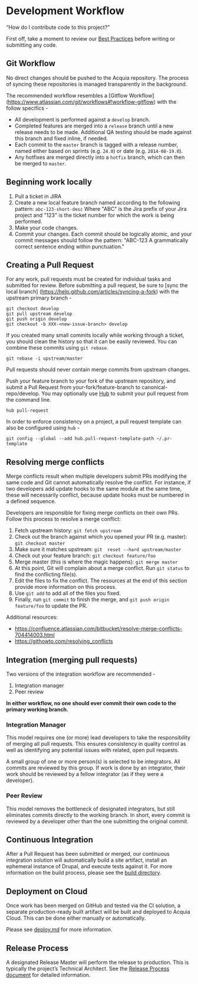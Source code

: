 # Development Workflow

“How do I contribute code to this project?”

First off, take a moment to review our [Best Practices](best-practices.md)
before writing or submitting any code.

## Git Workflow

No direct changes should be pushed to the Acquia repository. The process of
syncing these repositories is managed transparently in the background.

The recommended workflow resembles a [Gitflow Workflow]
(https://www.atlassian.com/git/workflows#!workflow-gitflow) with the follow
specifics -

* All development is performed against a `develop` branch.
* Completed features are merged into a `release` branch until a new release
  needs to be made. Additional QA testing should be made against this branch
  and fixed inline, if needed.
* Each commit to the `master` branch is tagged with a release number, named
  either based on sprints (e.g. `24.0`) or date (e.g. `2014-08-19.0`).
* Any hotfixes are merged directly into a `hotfix` branch, which can then be
  merged to `master`.

## Beginning work locally

1. Pull a ticket in JIRA
1. Create a new local feature branch named according to the following pattern:
  `abc-123-short-desc` Where "ABC" is the Jira prefix of your Jira project and
  "123" is the ticket number for which the work is being performed.
1. Make your code changes.
1. Commit your changes. Each commit should be logically atomic, and your commit
  messages should follow the pattern: "ABC-123 A grammatically correct sentence
  ending within punctuation."

## Creating a Pull Request

For any work, pull requests must be created for individual tasks and submitted
for review. Before submitting a pull request, be sure to [sync the local branch]
(https://help.github.com/articles/syncing-a-fork) with the upstream primary
branch -

    git checkout develop
    git pull upstream develop
    git push origin develop
    git checkout -b XXX-<new-issue-branch> develop

If you created many small commits locally while working through a ticket, you
should clean the history so that it can be easily reviewed. You can combine
these commits using `git rebase`.

    git rebase -i upstream/master

Pull requests should never contain merge commits from upstream changes.

Push your feature branch to your fork of the upstream repository, and submit a
Pull Request from your-fork/feature-branch to canonical-repo/develop. You may
optionally use [Hub](https://github.com/github/hub) to submit your pull request
from the command line.

    hub pull-request

In order to enforce consistency on a project, a pull request template can also
be configured using `hub` -

    git config --global --add hub.pull-request-template-path ~/.pr-template

## Resolving merge conflicts

Merge conflicts result when multiple developers submit PRs modifying the same code and Git cannot automatically resolve the conflict. For instance, if two developers add update hooks to the same module at the same time, these will necessarily conflict, because update hooks must be numbered in a defined sequence.

Developers are responsible for fixing merge conflicts on their own PRs. Follow this process to resolve a merge conflict:

1. Fetch upstream history: `git fetch upstream`
2. Check out the branch against which you opened your PR (e.g. master): `git checkout master`
3. Make sure it matches upstream: `git  reset --hard upstream/master`
4. Check out your feature branch: `git checkout feature/foo`
5. Merge master (this is where the magic happens): `git merge master`
6. At this point, Git will complain about a merge conflict. Run `git status` to find the conflicting file(s).
7. Edit the files to fix the conflict. The resources at the end of this section provide more information on this process.
8. Use `git add` to add all of the files you fixed.
9. Finally, run `git commit` to finish the merge, and `git push origin feature/foo` to update the PR.

Additional resources:

- https://confluence.atlassian.com/bitbucket/resolve-merge-conflicts-704414003.html
- https://githowto.com/resolving_conflicts

## Integration (merging pull requests)

Two versions of the integration workflow are recommended -

1. Integration manager
1. Peer review

**In either workflow, no one should ever commit their own code to the primary
working branch.**

### Integration Manager

This model requires one (or more) lead developers to take the responsibility of
merging all pull requests. This ensures consistency in quality control as well
as identifying any potential issues with related, open pull requests.

A small group of one or more person(s) is selected to be integrators. All
commits are reviewed by this group. If work is done by an integrator, their work
should be reviewed by a fellow integrator (as if they were a developer).

### Peer Review

This model removes the bottleneck of designated integrators, but still
eliminates commits directly to the working branch. In short, every commit is
reviewed by a developer other than the one submitting the original commit.

## Continuous Integration

After a Pull Request has been submitted or merged, our continuous integration
solution will automatically build a site artifact, install an ephemeral instance
of Drupal, and execute tests against it. For more information on the build
process, please see the [build directory](../build/README.md).

## Deployment on Cloud

Once work has been merged on GitHub and tested via the CI solution, a separate
production-ready built artifact will be built and deployed to Acquia Cloud.
This can be done either manually or automatically.

Please see [deploy.md](deploy.md) for more information.

## Release Process

A designated Release Master will perform the release to production. This is
typically the project’s Technical Architect. See the
[Release Process document](release-process.md) for detailed information.
